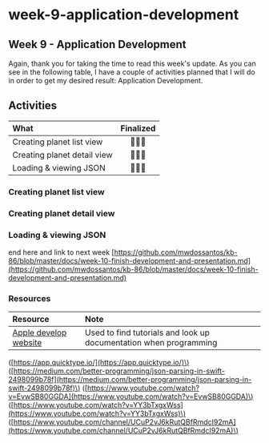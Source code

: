 # week-9-application-development

## Week 9 - Application Development

Again, thank you for taking the time to read this week's update. As you can see in the following table, I have a couple of activities planned that I will do in order to get my desired result: Application Development.

## Activities

| What | Finalized |
| :--- | :---: |
| Creating planet list view | 🧑🏻‍💻 |
| Creating planet detail view | 🧑🏻‍💻 |
| Loading & viewing JSON | 🧑🏻‍💻 |

### Creating planet list view

### Creating planet detail view

### Loading & viewing JSON

end here and link to next week [https://github.com/mwdossantos/kb-86/blob/master/docs/week-10-finish-development-and-presentation.md](https://github.com/mwdossantos/kb-86/blob/master/docs/week-10-finish-development-and-presentation.md)

### Resources

| Resource | Note |
| :--- | :--- |
| [Apple develop website](https://developer.apple.com/develop/) | Used to find tutorials and look up documentation when programming |

\([https://app.quicktype.io/](https://app.quicktype.io/)\) \([https://medium.com/better-programming/json-parsing-in-swift-2498099b78f](https://medium.com/better-programming/json-parsing-in-swift-2498099b78f)\) \([https://www.youtube.com/watch?v=EvwSB80GGDA](https://www.youtube.com/watch?v=EvwSB80GGDA)\) \([https://www.youtube.com/watch?v=YY3bTxgxWss](https://www.youtube.com/watch?v=YY3bTxgxWss)\) \([https://www.youtube.com/channel/UCuP2vJ6kRutQBfRmdcI92mA](https://www.youtube.com/channel/UCuP2vJ6kRutQBfRmdcI92mA)\)

